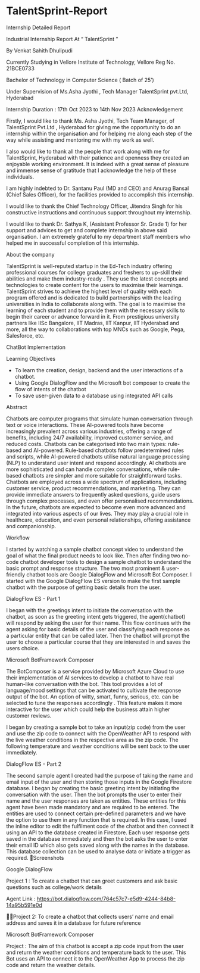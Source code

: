 # TalentSprint-Report
Internship Detailed Report

Industrial Internship Report
 At “ TalentSprint ”

By Venkat Sahith Dhulipudi

Currently Studying in Vellore Institute of Technology, Vellore
Reg No. 21BCE0733

Bachelor of Technology
in
Computer Science ( Batch of 25’)


Under Supervision of 
Ms.Asha Jyothi , Tech Manager 
TalentSprint pvt.Ltd, 
Hyderabad

Internship Duration : 17th Oct 2023 to 14th Nov 2023
Acknowledgement

Firstly, I would like to thank Ms. Asha Jyothi, Tech Team Manager, of TalentSprint Pvt.Ltd , Hyderabad for giving me the opportunity to do an internship within the organisation and for helping me along each step of the way while assisting and mentoring me with my work as well.

I also would like to thank all the people that work along with me for TalentSprint, Hyderabad with their patience and openness they created an enjoyable working environment. It is indeed with a great sense of pleasure and immense sense of gratitude that I acknowledge the help of these individuals. 

I am highly indebted to Dr. Santanu Paul (MD and CEO) and Anurag Bansal (Chief Sales Officer), for the facilities provided to accomplish this internship. 

I would like to thank the Chief Technology Officer,  Jitendra Singh for his constructive instructions and continuous support throughout my internship. 

I would like to thank Dr. Sathya K, (Assistant Professor Sr. Grade 1) for her support and advices to get and complete internship in above said organisation. I am extremely grateful to my department staff members who helped me in successful completion of this internship.


About the company

TalentSprint is well-reputed startup in the Ed-Tech industry offering professional courses for college graduates and freshers to up-skill their abilities and make them industry-ready . They use the latest concepts and technologies to create content for the users to maximise their learnings. TalentSprint strives to achieve the highest level of quality with each program offered and is dedicated to build partnerships with the leading universities in India to collaborate along with. The goal is to maximise the learning of each student and to provide them with the necessary skills to begin their career or advance forward in it. From prestigious university partners like IISc Bangalore, IIT Madras, IIT Kanpur, IIT Hyderabad and more, all the way to collaborations with top MNCs such as Google, Pega, Salesforce, etc.




ChatBot Implementation

Learning Objectives
 - To learn the creation, design, backend and the user interactions of a chatbot. 
 - Using Google DialogFlow and the Microsoft bot composer to create the flow of intents of the chatbot
 - To save user-given data to a database using integrated API calls

Abstract

Chatbots are computer programs that simulate human conversation through text or voice interactions. These AI-powered tools have become increasingly prevalent across various industries, offering a range of benefits, including 24/7 availability, improved customer service, and reduced costs. Chatbots can be categorised into two main types: rule-based and AI-powered. Rule-based chatbots follow predetermined rules and scripts, while AI-powered chatbots utilise natural language processing (NLP) to understand user intent and respond accordingly. AI chatbots are more sophisticated and can handle complex conversations, while rule-based chatbots are simpler and more suitable for straightforward tasks. Chatbots are employed across a wide spectrum of applications, including customer service, product recommendations, and marketing. They can provide immediate answers to frequently asked questions, guide users through complex processes, and even offer personalised recommendations. In the future, chatbots are expected to become even more advanced and integrated into various aspects of our lives. They may play a crucial role in healthcare, education, and even personal relationships, offering assistance and companionship.

Workflow

I started by watching a sample chatbot concept video to understand the goal of what the final product needs to look like. Then after finding two no-code chatbot developer tools to design a sample chatbot to understand the basic prompt and response structure. The two most prominent & user-friendly chatbot tools are Google DialogFlow and Microsoft Bot Composer. I started with the Google DialogFlow ES version to make the first sample chatbot with the purpose of getting basic details from the user. 



DialogFlow ES - Part 1

I began with the greetings intent to initiate the conversation with the chatbot, as soon as the greeting intent gets triggered, the agent(chatbot) will respond by asking the user for their name. This flow continues with the agent asking for basic details of the user and classifying each response as a particular entity that can be called later. Then the chatbot will prompt the user to choose a particular course that they are interested in and saves the users choice. 



Microsoft BotFramework Composer

The BotComposer is a service provided by Microsoft Azure Cloud to use their implementation of AI services to develop a chatbot to have real human-like conversation with the bot. This tool provides a lot of language/mood settings that can be activated to cultivate the response output of the bot. An option of witty, smart, funny, serious, etc. can be selected to tune the responses accordingly . This feature makes it more interactive for the user which could help the business attain higher customer reviews.  

I began by creating a sample bot to take an input(zip code) from the user and use the zip code to connect with the OpenWeather API to respond with the live weather conditions in the respective area as the zip code. The following temperature and weather conditions will be sent back to the user immediately. 


DialogFlow ES - Part 2

The second sample agent I created had the purpose of taking the name and email input of the user and then storing those inputs in the Google Firestore database. I began by creating the basic greeting intent by initiating the conversation with the user. Then the bot prompts the user to enter their name and the user responses are taken as entities. These entities for this agent have been made mandatory and are required to be entered. The entities are used to connect certain pre-defined parameters and we have the option to use them in any function that is required. In this case, I used the inline editor to edit the fulfilment code of the chatbot and then connect it using an API to the database created in Firestore. Each user response gets saved in the database immediately and then the bot asks the user to enter their email ID which also gets saved along with the names in the database. This database collection can be used to analyse data or initiate a trigger as required. 
Screenshots

Google DialogFlow 

Project 1 : To create a chatbot that can greet customers and ask basic questions such as college/work details

Agent Link : https://bot.dialogflow.com/764c57c7-e5d9-4244-84b8-14a95b591e0d


Project 2: To create a chatbot that collects users’ name and email address and saves it in a database for future reference
  
Microsoft BotFramework Composer


Project : The aim of this chatbot is accept a zip code input from the user and return the weather conditions and temperature back to the user. This Bot uses an API to connect it to the OpenWeather App to process the zip code and return the weather details.
